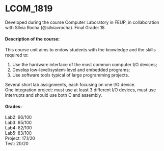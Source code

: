 # LCOM_1819
Developed during the course Computer Laboratory in FEUP, in collaboration with Sílvia Rocha (@silviavrocha).
Final Grade: 18

<h4>Description of the course:</h4>
<p>This course unit aims to endow students with the knowledge and the skills required to:</p>
<ol>
  <li>Use the hardware interface of the most common computer I/O devices;</li>
  <li>Develop low-level/system-level and embedded programs;</li>
  <li>Use software tools typical of large programming projects.</li>
</ol>

<p>Several short lab assignments, each focusing on one I/O device.<br>
One integration project: must use at least 3 different I/O devices, must use interrupts and should use both C and assembly.</p>

<h4>Grades:</h4>
<p>Lab2: 96/100<br>
Lab3: 95/100<br>
Lab4: 82/100<br>
Lab5: 83/100<br>
Project: 17.1/20<br>
Test: 20/20</p>
